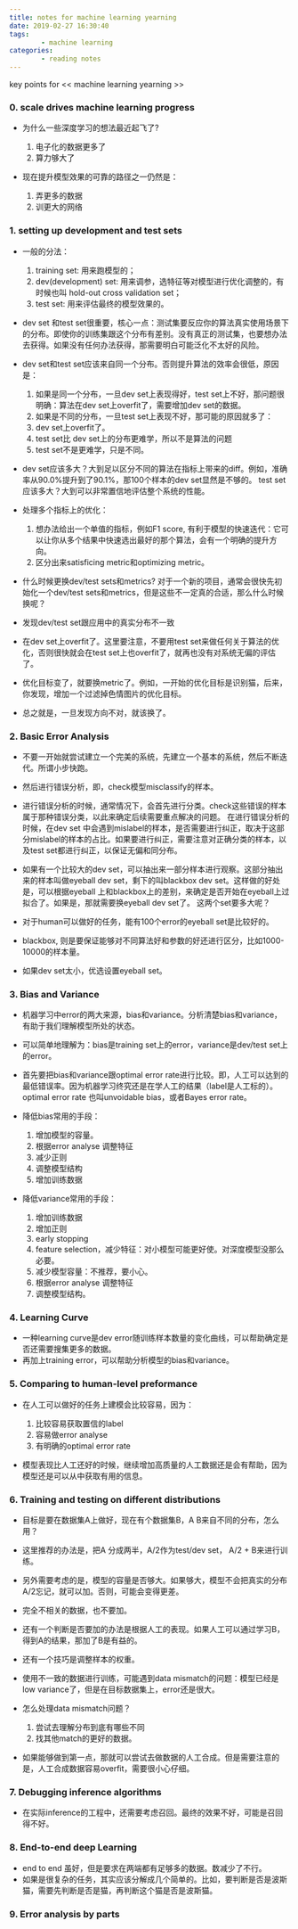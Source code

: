 ```yaml
---
title: notes for machine learning yearning
date: 2019-02-27 16:30:40
tags:
        - machine learning
categories:
        - reading notes
---
```


key points for << machine learning yearning >>
<!--more-->

### 0. scale drives machine learning progress
* 为什么一些深度学习的想法最近起飞了?
  1. 电子化的数据更多了
  2. 算力够大了

* 现在提升模型效果的可靠的路径之一仍然是：
  1. 弄更多的数据
  2. 训更大的网络

### 1. setting up development and test sets
* 一般的分法：
  1. training set: 用来跑模型的；
  2. dev(development) set: 用来调参，选特征等对模型进行优化调整的，有时候也叫 hold-out cross validation set；
  3. test set: 用来评估最终的模型效果的。

* dev set 和test set很重要，核心一点：测试集要反应你的算法真实使用场景下的分布。即使你的训练集跟这个分布有差别。没有真正的测试集，也要想办法去获得。如果没有任何办法获得，那需要明白可能泛化不太好的风险。

* dev set和test set应该来自同一个分布。否则提升算法的效率会很低，原因是：
  1. 如果是同一个分布，一旦dev set上表现得好，test set上不好，那问题很明确：算法在dev set上overfit了，需要增加dev set的数据。
  2. 如果是不同的分布，一旦test set上表现不好，那可能的原因就多了：
    1. dev set上overfit了。
    2. test set比 dev set上的分布更难学，所以不是算法的问题
    3. test set不是更难学，只是不同。

* dev set应该多大？大到足以区分不同的算法在指标上带来的diff。例如，准确率从90.0%提升到了90.1%，那100个样本的dev set显然是不够的。
test set应该多大？大到可以非常置信地评估整个系统的性能。

* 处理多个指标上的优化：
  1. 想办法给出一个单值的指标，例如F1 score, 有利于模型的快速迭代：它可以让你从多个结果中快速选出最好的那个算法，会有一个明确的提升方向。
  2. 区分出来satisficing metric和optimizing metric。

* 什么时候更换dev/test sets和metrics? 对于一个新的项目，通常会很快先初始化一个dev/test sets和metrics，但是这些不一定真的合适，那么什么时候换呢？

* 发现dev/test set跟应用中的真实分布不一致

* 在dev set上overfit了。这里要注意，不要用test set来做任何关于算法的优化，否则很快就会在test set上也overfit了，就再也没有对系统无偏的评估了。

* 优化目标变了，就要换metric了。例如，一开始的优化目标是识别猫，后来，你发现，增加一个过滤掉色情图片的优化目标。

* 总之就是，一旦发现方向不对，就该换了。

### 2. Basic Error Analysis
* 不要一开始就尝试建立一个完美的系统，先建立一个基本的系统，然后不断迭代。所谓小步快跑。

* 然后进行错误分析，即，check模型misclassify的样本。

* 进行错误分析的时候，通常情况下，会首先进行分类。check这些错误的样本属于那种错误分类，以此来确定后续需要重点解决的问题。
在进行错误分析的时候，在dev set 中会遇到mislabel的样本，是否需要进行纠正，取决于这部分mislabel的样本的占比。如果要进行纠正，需要注意对正确分类的样本，以及test set都进行纠正，以保证无偏和同分布。

* 如果有一个比较大的dev set，可以抽出来一部分样本进行观察。这部分抽出来的样本叫做eyeball dev set，剩下的叫blackbox dev set。这样做的好处是，可以根据eyeball 上和blackbox上的差别，来确定是否开始在eyeball上过拟合了。如果是，那就需要换eyeball dev set了。
这两个set要多大呢？

* 对于human可以做好的任务，能有100个error的eyeball set是比较好的。

* blackbox, 则是要保证能够对不同算法好和参数的好还进行区分，比如1000-10000的样本量。
* 如果dev set太小，优选设置eyeball set。

### 3. Bias and Variance
* 机器学习中error的两大来源，bias和variance。分析清楚bias和variance，有助于我们理解模型所处的状态。

* 可以简单地理解为：bias是training set上的error，variance是dev/test set上的error。

* 首先要把bias和variance跟optimal error rate进行比较。即，人工可以达到的最低错误率。因为机器学习终究还是在学人工的结果（label是人工标的）。optimal error rate 也叫unvoidable bias，或者Bayes error rate。

* 降低bias常用的手段：
  1. 增加模型的容量。
  2. 根据error analyse 调整特征
  3. 减少正则
  4. 调整模型结构
  5. 增加训练数据

* 降低variance常用的手段：
  1. 增加训练数据
  2. 增加正则
  3. early stopping
  4. feature selection，减少特征：对小模型可能更好使。对深度模型没那么必要。
  5. 减少模型容量：不推荐，要小心。
  6. 根据error analyse 调整特征
  7. 调整模型结构。

### 4. Learning Curve
* 一种learning curve是dev error随训练样本数量的变化曲线，可以帮助确定是否还需要搜集更多的数据。
* 再加上training error，可以帮助分析模型的bias和variance。

### 5. Comparing to human-level preformance
* 在人工可以做好的任务上建模会比较容易，因为：
  1. 比较容易获取置信的label
  2. 容易做error analyse
  3. 有明确的optimal error rate

* 模型表现比人工还好的时候，继续增加高质量的人工数据还是会有帮助，因为模型还是可以从中获取有用的信息。

### 6. Training and testing on different distributions
* 目标是要在数据集A上做好，现在有个数据集B，A B来自不同的分布，怎么用？

* 这里推荐的办法是，把A 分成两半，A/2作为test/dev set， A/2 + B来进行训练。

* 另外需要考虑的是，模型的容量是否够大。如果够大，模型不会把真实的分布A/2忘记，就可以加。否则，可能会变得更差。

* 完全不相关的数据，也不要加。

* 还有一个判断是否要加的办法是根据人工的表现。如果人工可以通过学习B，得到A的结果，那加了B是有益的。

* 还有一个技巧是调整样本的权重。

* 使用不一致的数据进行训练，可能遇到data mismatch的问题：模型已经是low variance了，但是在目标数据集上，error还是很大。

* 怎么处理data mismatch问题？
  1. 尝试去理解分布到底有哪些不同
  2. 找其他match的更好的数据。

* 如果能够做到第一点，那就可以尝试去做数据的人工合成。但是需要注意的是，人工合成数据容易overfit，需要很小心仔细。

### 7. Debugging inference algorithms
* 在实际inference的工程中，还需要考虑召回。最终的效果不好，可能是召回得不好。

### 8. End-to-end deep Learning
* end to end 虽好，但是要求在两端都有足够多的数据。数减少了不行。
* 如果是很复杂的任务，其实应该分解成几个简单的。比如，要判断是否是波斯猫，需要先判断是否是猫，再判断这个猫是否是波斯猫。

### 9. Error analysis by parts
